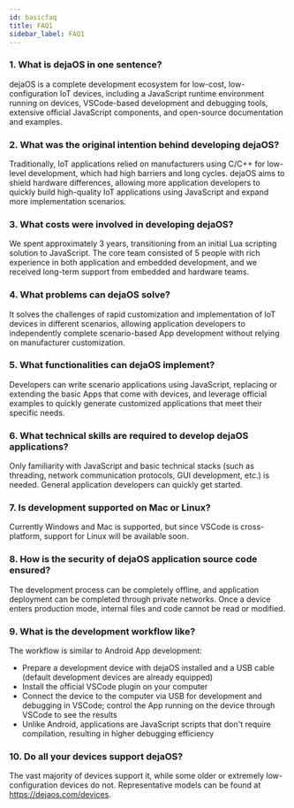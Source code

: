 ```yaml
---
id: basicfaq
title: FAQ1
sidebar_label: FAQ1
---
```


### 1. What is dejaOS in one sentence?

dejaOS is a complete development ecosystem for low-cost, low-configuration IoT devices, including a JavaScript runtime environment running on devices, VSCode-based development and debugging tools, extensive official JavaScript components, and open-source documentation and examples.

### 2. What was the original intention behind developing dejaOS?

Traditionally, IoT applications relied on manufacturers using C/C++ for low-level development, which had high barriers and long cycles. dejaOS aims to shield hardware differences, allowing more application developers to quickly build high-quality IoT applications using JavaScript and expand more implementation scenarios.

### 3. What costs were involved in developing dejaOS?

We spent approximately 3 years, transitioning from an initial Lua scripting solution to JavaScript. The core team consisted of 5 people with rich experience in both application and embedded development, and we received long-term support from embedded and hardware teams.

### 4. What problems can dejaOS solve?

It solves the challenges of rapid customization and implementation of IoT devices in different scenarios, allowing application developers to independently complete scenario-based App development without relying on manufacturer customization.

### 5. What functionalities can dejaOS implement?

Developers can write scenario applications using JavaScript, replacing or extending the basic Apps that come with devices, and leverage official examples to quickly generate customized applications that meet their specific needs.

### 6. What technical skills are required to develop dejaOS applications?

Only familiarity with JavaScript and basic technical stacks (such as threading, network communication protocols, GUI development, etc.) is needed. General application developers can quickly get started.

### 7. Is development supported on Mac or Linux?

Currently Windows and Mac is supported, but since VSCode is cross-platform, support for Linux will be available soon.

### 8. How is the security of dejaOS application source code ensured?

The development process can be completely offline, and application deployment can be completed through private networks. Once a device enters production mode, internal files and code cannot be read or modified.

### 9. What is the development workflow like?

The workflow is similar to Android App development:

- Prepare a development device with dejaOS installed and a USB cable (default development devices are already equipped)
- Install the official VSCode plugin on your computer
- Connect the device to the computer via USB for development and debugging in VSCode; control the App running on the device through VSCode to see the results
- Unlike Android, applications are JavaScript scripts that don't require compilation, resulting in higher debugging efficiency

### 10. Do all your devices support dejaOS?

The vast majority of devices support it, while some older or extremely low-configuration devices do not. Representative models can be found at https://dejaos.com/devices.
